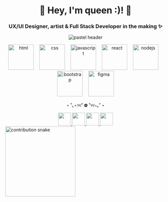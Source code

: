 <h1 align="center">🌸 Hey, I'm queen :)! 💖</h1>
<h3 align="center">UX/UI Designer, artist & Full Stack Developer in the making ✨</h3>

<p align="center">
  <img src="https://capsule-render.vercel.app/api?type=soft&color=f5c0cf&text=Reyna%20%7C%20UX%2FUI%20%26%20Full%20Stack&fontColor=86294e&fontSize=38&animation=fadeIn&height=100&desc=Design%20with%20heart%20%26%20clarity&descAlignY=75&descAlign=50" alt="pastel header" />
</p>

<!-- Skills: más grandes y centradas -->
<div align="center">
  <img src="https://skillicons.dev/icons?i=html" height="80" alt="html" />
  <img width="10" />
  <img src="https://skillicons.dev/icons?i=css" height="80" alt="css" />
  <img width="10" />
  <img src="https://skillicons.dev/icons?i=js" height="80" alt="javascript" />
  <img width="10" />
  <img src="https://skillicons.dev/icons?i=react" height="80" alt="react" />
  <img width="10" />
  <img src="https://skillicons.dev/icons?i=nodejs" height="80" alt="nodejs" />
  <img width="10" />
  <img src="https://skillicons.dev/icons?i=bootstrap" height="80" alt="bootstrap" />
  <img width="10" />
  <img src="https://skillicons.dev/icons?i=figma" height="80" alt="figma" />
</div>

<p align="center">⋆ ˚｡⋆୨୧˚ ✿ ˚୨୧⋆｡˚ ⋆</p>

<div align="center">
  <a href="https://reynamartinezcurriculum.netlify.app/" target="_blank" rel="noreferrer">
    <img src="https://img.shields.io/static/v1?message=Portfolio&logo=vercel&label=&color=f28dac&logoColor=white&style=for-the-badge" height="40" />
  </a>
  <a href="https://www.linkedin.com/in/reyna-del-carmen-martinez-gomez-1608b0270" target="_blank" rel="noreferrer">
    <img src="https://img.shields.io/static/v1?message=LinkedIn&logo=linkedin&label=&color=f5c0cf&logoColor=white&style=for-the-badge" height="40" />
  </a>
  <!-- instagram -->
  <a href="https://www.instagram.com/dear.artt" target="_blank" rel="noreferrer">
    <img src="https://img.shields.io/static/v1?message=Instagram&logo=instagram&label=&color=cf3476&logoColor=white&style=for-the-badge" height="40" />
  </a>

  <!-- email -->
  <a href="mailto:reyna.martinez.gmz@gmail.com">
    <img src="https://img.shields.io/static/v1?message=Email&logo=gmail&label=&color=86294e&logoColor=white&style=for-the-badge" height="40" />
  </a>
</div>

<!-- Contribution snake (ver instrucciones abajo si no aparece) -->
<picture>
  <source media="(prefers-color-scheme: dark)" srcset="https://raw.githubusercontent.com/up220187/up220187/output/snake-dark.svg">
  <img alt="contribution snake" src="https://raw.githubusercontent.com/up220187/up220187/output/snake.svg" height="220" />
</picture>

